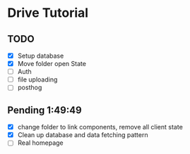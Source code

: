# Drive Tutorial

## TODO

- [x] Setup database
- [x] Move folder open State
- [ ] Auth
- [ ] file uploading
- [ ] posthog

## Pending 1:49:49

- [x] change folder to link components, remove all client state
- [x] Clean up database and data fetching pattern
- [ ] Real homepage

